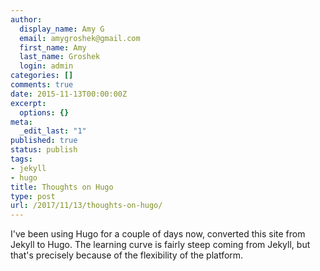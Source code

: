 ```yaml
---
author:
  display_name: Amy G
  email: amygroshek@gmail.com
  first_name: Amy
  last_name: Groshek
  login: admin
categories: []
comments: true
date: 2015-11-13T00:00:00Z
excerpt:
  options: {}
meta:
  _edit_last: "1"
published: true
status: publish
tags:
- jekyll
- hugo
title: Thoughts on Hugo
type: post
url: /2017/11/13/thoughts-on-hugo/
---
```


I've been using Hugo for a couple of days now, converted this site from Jekyll to Hugo. The learning curve is fairly steep coming from Jekyll, but that's precisely because of the flexibility of the platform. 
